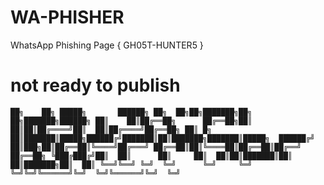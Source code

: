 # WA-PHISHER
WhatsApp Phishing Page {  GH05T-HUNTER5 }
# not ready to publish 
`
██╗    ██╗ █████╗       ██████╗ ██╗  ██╗██╗███████╗██╗  ██╗███████╗██████╗
██║    ██║██╔══██╗      ██╔══██╗██║  ██║██║██╔════╝██║  ██║██╔════╝██╔══██╗
██║ █╗ ██║███████║█████╗██████╔╝███████║██║███████╗███████║█████╗  ██████╔╝
██║███╗██║██╔══██║╚════╝██╔═══╝ ██╔══██║██║╚════██║██╔══██║██╔══╝  ██╔══██╗
╚███╔███╔╝██║  ██║      ██║     ██║  ██║██║███████║██║  ██║███████╗██║  ██║
 ╚══╝╚══╝ ╚═╝  ╚═╝      ╚═╝     ╚═╝  ╚═╝╚═╝╚══════╝╚═╝  ╚═╝╚══════╝╚═╝  ╚═╝
`

